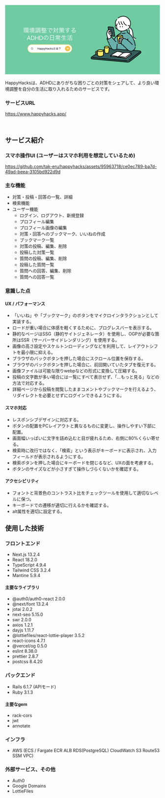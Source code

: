 <img src="./assets/main.png">

HappyHacksは、ADHDにありがちな困りごとの対策をシェアして、より良い環境調整を自分の生活に取り入れるためのサービスです。

### サービスURL
https://www.happyhacks.app/

<br>

## サービス紹介

### スマホ操作UI (ユーザーはスマホ利用を想定しているため)
https://github.com/tak-eru/happyhacks/assets/95963718/ce0ec789-ba7d-49ad-beea-3105bd922d9d

### 主な機能
- 対策・投稿・回答の一覧、詳細
- 検索機能
- ユーザー機能
    - ログイン、ログアウト、新規登録
    - プロフィール編集
    - プロフィール画像の編集
    - 対策・回答へのブックマーク、いいねの作成
    - ブックマーク一覧
    - 対策の投稿、編集、削除
    - 投稿した対策一覧
    - 質問の投稿、編集、削除
    - 投稿した質問一覧
    - 質問への回答、編集、削除
    - 質問への回答一覧

### 意識した点
#### UX / パフォーマンス
- 「いいね」や「ブックマーク」のボタンをマイクロインタラクションとして実装する。
- ロードが重い場合に体感を軽くするために、プログレスバーを表示する。
- 静的なページはSSG（静的サイトジェネレータ）を使用し、OGPが必要な箇所はSSR（サーバーサイドレンダリング）を使用する。
- 画像の高さ設定やスケルトンローディングなどを利用して、レイアウトシフトを最小限に抑える。
- ブラウザのバックボタンを押した場合にスクロール位置を保存する。
- ブラウザのバックボタンを押した場合に、前回開いていたタブを復元する。
- 画像ファイルは可能な限りwebpなどの形式に変換して圧縮する。
- 投稿の文字数が多い場合には一覧にすべて表示せず、「...もっと見る」などの方法で対応する。
- 詳細ページから投稿を閲覧したままコメントやブックマークを行えるよう、リダイレクトを必要とせずにログインできるようにする。

#### スマホ対応
- レスポンシブデザインに対応する。
- ボタンの配置をPCレイアウトと異なるものに変更し、操作しやすい下部に配置。
- 画面幅いっぱいに文字を詰め込むと目が疲れるため、右側に80%くらい寄せる。
- 検索時に改行ではなく、「検索」という表示がキーボードに表示され、入力フィールドが表示されるようにする。
- 検索ボタンを押した場合にキーボードを閉じるなど、UXの面を考慮する。
- ボタンのサイズなどが小さすぎて操作しづらくないかを確認する。

#### アクセシビリティ
- フォントと背景色のコントラスト比をチェックツールを使用して適切なレベルに保つ。
- キーボードでの遷移が適切に行えるかを確認する。
- alt属性を適切に設定する。

## 使用した技術

### フロントエンド
- Next.js 13.2.4
- React 18.2.0
- TypeScript 4.9.4
- Tailwind CSS 3.2.4
- Mantine 5.9.4

#### 主要なライブラリ
- @auth0/auth0-react 2.0.0
- @next/font 13.2.4
- jotai 2.0.2
- next-seo 5.15.0
- swr 2.0.0
- axios 1.2.1
- dayjs 1.11.7
- @lottiefiles/react-lottie-player 3.5.2
- react-icons 4.7.1
- @vercel/og 0.5.0
- eslint 8.38.0
- prettier 2.8.7
- postcss 8.4.20

### バックエンド
- Rails 6.1.7 (APIモード)
- Ruby 3.1.3

#### 主要なgem
- rack-cors
- jwt
- annotate

### インフラ
- AWS (ECS / Fargate ECR ALB RDS(PostgreSQL) CloudWatch S3 Route53 SSM VPC)

### 外部サービス、その他
- Auth0
- Google Domains
- LottieFiles